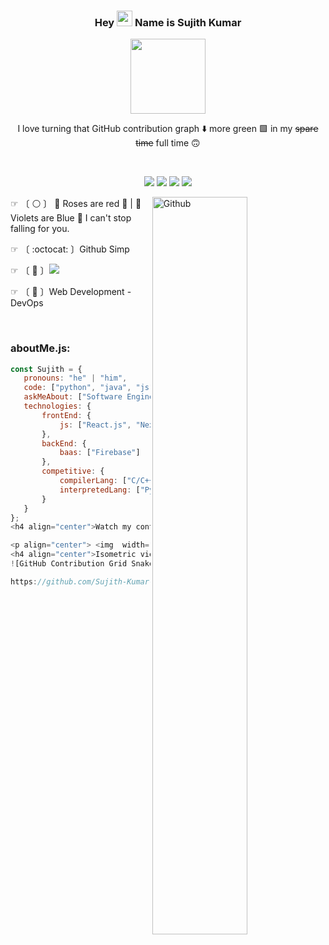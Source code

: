 ### <p align="center">Hey <img src="https://media.giphy.com/media/hvRJCLFzcasrR4ia7z/giphy.gif" width="25"> Name is Sujith Kumar</p>
<p align="center">
<img width="120" src="https://github.com/sujithkumaravel/sujithkumaravel/assets/profile-picture">
</p>

<p align="center"> 
I love turning that GitHub contribution graph ⬇️ more green 🟩 in my <del>spare time</del> full time 🙃
</p>

<br/>

<p align="center">
  <a href="#"> <img src="assets/2.gif"><a/>
  <a href="#"><img src="assets/8.gif"><a/>
  <a href="#"><img src="assets/0.gif"><a/>
  <a href="#"><img src="assets/6.gif"><a/>
</p>

<img width="55%" align="right" alt="Github" src="https://raw.githubusercontent.com/onimur/.github/master/.resources/git-header.svg" />

☞ 〔 ⚪️ 〕  🌹 Roses are red 🌹 | 🎀 Violets are Blue 🎀 I can't stop falling for you.

☞ 〔 :octocat: 〕Github Simp

☞ 〔 👀 〕![](https://komarev.com/ghpvc/?username=sujithkumaravel&color=dc143c)

☞ 〔 🐼 〕Web Development - DevOps

<br>

### aboutMe.js:

```javascript
const Sujith = {
   pronouns: "he" | "him",
   code: ["python", "java", "js"],
   askMeAbout: ["Software Engineering", "DevOps", "AI-ML", "Competitive Coding"],
   technologies: {
       frontEnd: {
           js: ["React.js", "Next.js", "Vue.js"]
       },
       backEnd: {
           baas: ["Firebase"]
       },
       competitive: {
           compilerLang: ["C/C++"],
           interpretedLang: ["Python"]
       }
   }
};
<h4 align="center">Watch my contribution graph get eaten by the snake 🐍</h4>

<p align="center"> <img  width="900em" alt="vikash2806's Github comitte snake"  src="https://github.com/VikashPR/VikashPR/blob/output/github-contribution-grid-snake-dark.svg" /> </p> 
<h4 align="center">Isometric view of contributions in the last year.</h4>
![GitHub Contribution Grid Snake]([https://raw.githubusercontent.com/Sujith-Kumar-2003/Sujith-Kumar-2003/output/github-contribution-grid-snake.svg](https://github.com/Sujith-Kumar-2003/Sujith-Kumar-2003/blob/main/.github/workflows/snake.yml))

https://github.com/Sujith-Kumar-2003/Sujith-Kumar-2003/blob/main/.github/workflows/snake.yml
